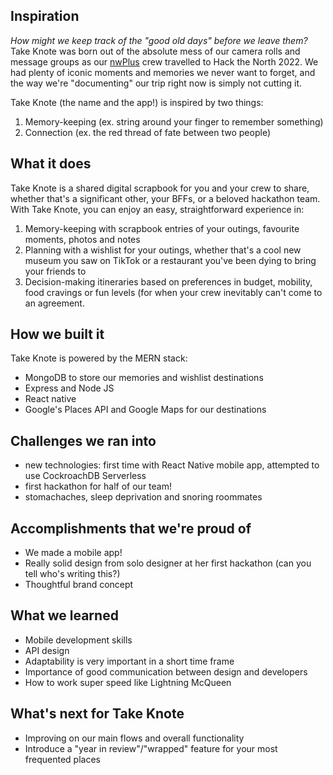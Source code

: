 ## Inspiration
_How might we keep track of the "good old days" before we leave them?_
Take Knote was born out of the absolute mess of our camera rolls and message groups as our [nwPlus](https://nwplus.io/) crew travelled to Hack the North 2022. We had plenty of iconic moments and memories we never want to forget, and the way we're "documenting" our trip right now is simply not cutting it. 

Take Knote (the name and the app!) is inspired by two things:
1. Memory-keeping (ex. string around your finger to remember something)
2. Connection (ex. the red thread of fate between two people)
 
## What it does
Take Knote is a shared digital scrapbook for you and your crew to share, whether that's a significant other, your BFFs, or a beloved hackathon team. With Take Knote, you can enjoy an easy, straightforward experience in:
1. Memory-keeping with scrapbook entries of your outings, favourite moments, photos and notes
2. Planning with a wishlist for your outings, whether that's a cool new museum you saw on TikTok or a restaurant you've been dying to bring your friends to
3. Decision-making itineraries based on preferences in budget, mobility, food cravings or fun levels (for when your crew inevitably can't come to an agreement.

## How we built it
Take Knote is powered by the MERN stack:
- MongoDB to store our memories and wishlist destinations
- Express and Node JS
- React native
- Google's Places API and Google Maps for our destinations

## Challenges we ran into
- new technologies: first time with React Native mobile app, attempted to use CockroachDB Serverless
- first hackathon for half of our team!
- stomachaches, sleep deprivation and snoring roommates

## Accomplishments that we're proud of
- We made a mobile app!
- Really solid design from solo designer at her first hackathon (can you tell who's writing this?)
- Thoughtful brand concept 

## What we learned
- Mobile development skills
- API design
- Adaptability is very important in a short time frame
- Importance of good communication between design and developers
- How to work super speed like Lightning McQueen

## What's next for Take Knote
- Improving on our main flows and overall functionality
- Introduce a "year in review"/"wrapped" feature for your most frequented places
